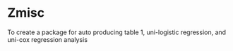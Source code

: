 # Zmisc
To create a package for auto producing table 1, uni-logistic regression, and uni-cox regression analysis
